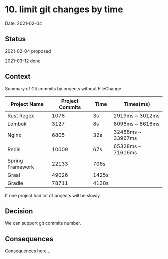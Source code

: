 # 10. limit git changes by time

Date: 2021-02-04

## Status

2021-02-04 proposed

2021-03-12 done

## Context

Summary of Git commits by projects without FileChange

| Project Name     | Project Commits | Time   | Times(ms)         |
|------------------|-----------------|--------|-------------------|
| Rust Regex       | 1078            | 3s     | 2919ms ~ 3012ms   |
| Lombok           | 3127            | 8s     | 8096ms ~ 8616ms   |
| Nginx            | 6805            | 32s    | 32468ms ~ 33967ms |
| Redis            | 10009           | 67s    | 65328ms ~ 71616ms |
| Spring Framework | 22133           | 706s   |                   |
| Graal            | 49026           | 1425s  |                   |
| Gradle           | 78711           | 4130s  |                   |

If one project had lot of projects will be slowly.

## Decision

We can support git commits number.

## Consequences

Consequences here...
